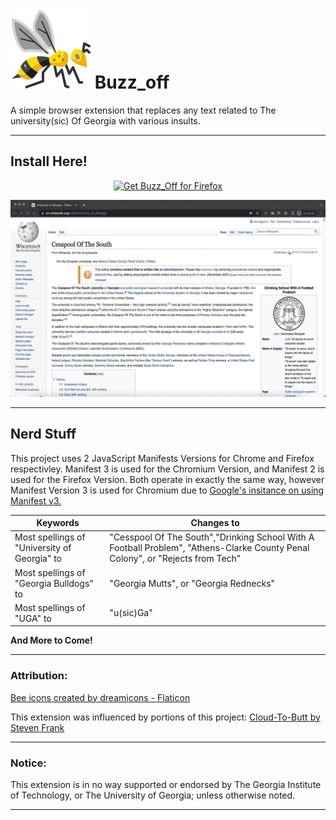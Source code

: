 ![](https://github.com/rockenman1234/Buzz_off/blob/main/Source(Chrome)/icon128.png?raw=true) Buzz_off 
==========
A simple browser extension that replaces any text related to The university(sic) Of Georgia with various insults.
***

## Install Here!
<p align="center">
<a href="https://addons.mozilla.org/addon/buzz_off/"><img src="https://user-images.githubusercontent.com/585534/107280546-7b9b2a00-6a26-11eb-8f9f-f95932f4bfec.png" alt="Get Buzz_Off for Firefox"></a>
<!---
Chrome Version in Works!
 <a href="https://chrome.google.com/webstore/detail/ETC"><img src="https://user-images.githubusercontent.com/585534/107280622-91a8ea80-6a26-11eb-8d07-77c548b28665.png" alt="Get Buzz_Off for Chromium"></a>
-->

![](https://github.com/rockenman1234/Buzz_off/blob/main/screenshot.jpeg?raw=true)
***

## Nerd Stuff

This project uses 2 JavaScript Manifests Versions for Chrome and Firefox respectivley. Manifest 3 is used for the Chromium Version, and Manifest 2 is used for the Firefox Version. Both operate in exactly the same way, however Manifest Version 3 is used for Chromium due to <a href="https://www.eff.org/deeplinks/2021/12/googles-manifest-v3-still-hurts-privacy-security-innovation" title="Google-Stuff">Google's insitance on using Manifest v3.</a>

| Keywords | Changes to |
| ------------- | ------------- |
| Most spellings of "University of Georgia" to | "Cesspool Of The South","Drinking School With A Football Problem", "Athens-Clarke County Penal Colony", or "Rejects from Tech" |
| Most spellings of "Georgia Bulldogs" to | "Georgia Mutts", or "Georgia Rednecks" |
| Most spellings of "UGA" to | "u(sic)Ga" |

__And More to Come!__
***

### Attribution:
<a href="https://www.flaticon.com/free-icons/bee" title="bee icons">Bee icons created by dreamicons - Flaticon</a>

This extension was influenced by portions of this project:
<a href="https://github.com/panicsteve/cloud-to-butt/" title="Cloud-To-Butt">Cloud-To-Butt by Steven Frank</a>
***

### Notice:
This extension is in no way supported or endorsed by The Georgia Institute of Technology, or The University of Georgia; unless otherwise noted.
***
